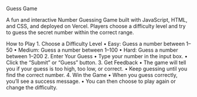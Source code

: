 Guess Game

A fun and interactive Number Guessing Game built with JavaScript, HTML, and CSS, and deployed on Vercel.
Players choose a difficulty level and try to guess the secret number within the correct range.


 How to Play
	1.	Choose a Difficulty Level
	•	Easy: Guess a number between 1–50
	•	Medium: Guess a number between 1–100
	•	Hard: Guess a number between 1–200
	2.	Enter Your Guess
	•	Type your number in the input box.
	•	Click the “Submit” or “Guess” button.
	3.	Get Feedback
	•	The game will tell you if your guess is too high, too low, or correct.
	•	Keep guessing until you find the correct number.
	4.	Win the Game
	•	When you guess correctly, you’ll see a success message.
	•	You can then choose to play again or change the difficulty.
